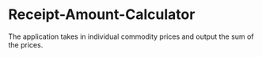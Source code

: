 # Receipt-Amount-Calculator
The application takes in individual commodity prices and output the sum of the prices.
